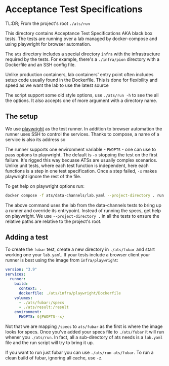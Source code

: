 # Acceptance Test Specifications

TL:DR; From the project's root `./ats/run`

This directory contains Acceptance Test Specifications AKA black box tests.
The tests are running over a lab managed by docker-compose and using playwright
for browser automation.

The `ats` directory includes a special directory `infra` with the infrastructure
required by the tests.
For example, there's a `./infra/pion` directory with a Dockerfile and an SSH
config file.

Unlike production containers, lab containers' entry point
often includes setup code usually found in the Dockerfile.
This is done for flexibility and speed as we want the lab to use the latest source

The script support some old style options, use `./ats/run -h` to see the 
all the options. It also accepts one of more argument with a directory name.

## The setup

We use [playwright](https://playwright.dev) as the test runner.
In addition to browser automation the runner uses SSH to control the services.
Thanks to compose, a name of a service is also its address so 

The runner supports one environment variable - `PWOPTS` - one can use to pass
options to playwright. The default is `-x` stopping the test on the first
failure. It's rigged this way becuase ATSs are usually complex scenarios.
Unlike unit tests, where each test function is independent, here each functions
is a step in one test specification. Once a step failed, `-x` makes playwright ignore
the rest of the file.

To get help on playwright options run:

```bash
docker compose -f ats/data-channels/lab.yaml --project-directory . run --entrypoint "npx playwright test --help" runner
```

The above command uses the lab from the data-channels tests to bring up a runner
and override its entrypoint. Instead of running the specs, get help on playwright.
We use `--project-directory .` in all the tests to ensure the relative paths are
relative to the project's root. 

## Adding a test

To create the `fubar` test, create a new directory in `./ats/fubar` and start working
one your `lab.yaml`. If your tests include a browser client your runner is
best using the image from `infra/playwright`:

```yaml
version: "3.9"
services:
  runner:
    build: 
      context: .
      dockerfile: ./ats/infra/playwright/Dockerfile
    volumes:
      - ./ats/fubar:/specs
      - ./ats/result:/result
    environment:
      PWOPTS: ${PWOPTS--x}
```

Not that we are mapping `/specs` to `ats/fubar` as the first is where the image looks
for specs. Once you've added your specs file to `./ats/fubar` it will run whener you 
`./ats/run`. In fact, all a sub-directory of ats needs is a `lab.yaml` file and the
run script will try to bring it up.

If you want to run just fubar you can use `./ats/run ats/fubar`.
To run a clean build of fubar, ignoring all cache, use `-z`.
